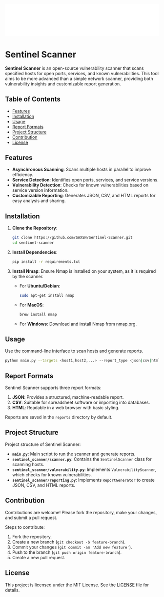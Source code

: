 ![Sentinel Scanner Logo](asset/logo.png)
# Sentinel Scanner

**Sentinel Scanner** is an open-source vulnerability scanner that scans specified hosts for open ports, services, and known vulnerabilities. This tool aims to be more advanced than a simple network scanner, providing both vulnerability insights and customizable report generation.

## Table of Contents
- [Features](#features)
- [Installation](#installation)
- [Usage](#usage)
- [Report Formats](#report-formats)
- [Project Structure](#project-structure)
- [Contribution](#contribution)
- [License](#license)

## Features

- **Asynchronous Scanning**: Scans multiple hosts in parallel to improve efficiency.
- **Service Detection**: Identifies open ports, services, and service versions.
- **Vulnerability Detection**: Checks for known vulnerabilities based on service version information.
- **Customizable Reporting**: Generates JSON, CSV, and HTML reports for easy analysis and sharing.
  
## Installation

1. **Clone the Repository**:
    ```bash
    git clone https://github.com/SAXSN/Sentinel-Scanner.git
    cd sentinel-scanner
    ```

2. **Install Dependencies**:
    ```bash
    pip install -r requirements.txt
    ```

3. **Install Nmap**: Ensure Nmap is installed on your system, as it is required by the scanner.
    - For **Ubuntu/Debian**:
      ```bash
      sudo apt-get install nmap
      ```
    - For **MacOS**:
      ```bash
      brew install nmap
      ```
    - For **Windows**: Download and install Nmap from [nmap.org](https://nmap.org/download.html).

## Usage

Use the command-line interface to scan hosts and generate reports.

```bash
python main.py --targets <host1,host2,...> --report_type <json|csv|html>
```

## Report Formats

Sentinel Scanner supports three report formats:

1. **JSON**: Provides a structured, machine-readable report.
2. **CSV**: Suitable for spreadsheet software or importing into databases.
3. **HTML**: Readable in a web browser with basic styling.

Reports are saved in the `reports` directory by default.

## Project Structure

Project structure of Sentinel Scanner:

- **`main.py`**: Main script to run the scanner and generate reports.
- **`sentinel_scanner/scanner.py`**: Contains the `SentinelScanner` class for scanning hosts.
- **`sentinel_scanner/vulnerability.py`**: Implements `VulnerabilityScanner`, which checks for known vulnerabilities.
- **`sentinel_scanner/reporting.py`**: Implements `ReportGenerator` to create JSON, CSV, and HTML reports.

## Contribution

Contributions are welcome! Please fork the repository, make your changes, and submit a pull request.

Steps to contribute:

1. Fork the repository.
2. Create a new branch (`git checkout -b feature-branch`).
3. Commit your changes (`git commit -am 'Add new feature'`).
4. Push to the branch (`git push origin feature-branch`).
5. Create a new pull request.

## License

This project is licensed under the MIT License. See the [LICENSE](License) file for details.

